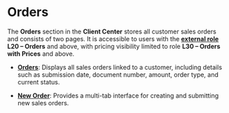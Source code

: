 # Orders

The **Orders** section in the **Client Center** stores all customer sales orders and consists of two pages. It is accessible to users with the **[external role](/modules/crm/sales/customers/external-access.md#roles)** **L20 – Orders** and above, with pricing visibility limited to role **L30 – Orders with Prices** and above.

- **[Orders](orders.md)**: Displays all sales orders linked to a customer, including details such as submission date, document number, amount, order type, and current status.

- **[New Order](new-order.md)**: Provides a multi-tab interface for creating and submitting new sales orders. 
